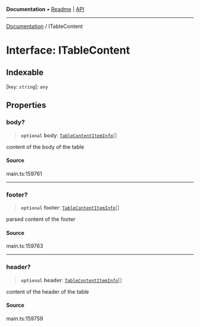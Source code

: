 **Documentation** • [Readme](../README.md) \| [API](../globals.md)

***

[Documentation](../README.md) / ITableContent

# Interface: ITableContent

## Indexable

 \[`key`: `string`\]: `any`

## Properties

### body?

> **`optional`** **body**: [`TableContentItemInfo`](../classes/TableContentItemInfo.md)[]

content of the body of the table

#### Source

main.ts:159761

***

### footer?

> **`optional`** **footer**: [`TableContentItemInfo`](../classes/TableContentItemInfo.md)[]

parsed content of the footer

#### Source

main.ts:159763

***

### header?

> **`optional`** **header**: [`TableContentItemInfo`](../classes/TableContentItemInfo.md)[]

content of the header of the table

#### Source

main.ts:159759
